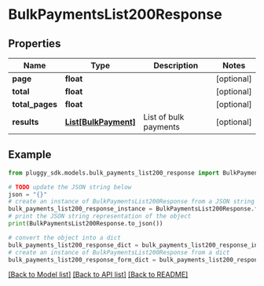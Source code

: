 # BulkPaymentsList200Response


## Properties

Name | Type | Description | Notes
------------ | ------------- | ------------- | -------------
**page** | **float** |  | [optional] 
**total** | **float** |  | [optional] 
**total_pages** | **float** |  | [optional] 
**results** | [**List[BulkPayment]**](BulkPayment.md) | List of bulk payments | [optional] 

## Example

```python
from pluggy_sdk.models.bulk_payments_list200_response import BulkPaymentsList200Response

# TODO update the JSON string below
json = "{}"
# create an instance of BulkPaymentsList200Response from a JSON string
bulk_payments_list200_response_instance = BulkPaymentsList200Response.from_json(json)
# print the JSON string representation of the object
print(BulkPaymentsList200Response.to_json())

# convert the object into a dict
bulk_payments_list200_response_dict = bulk_payments_list200_response_instance.to_dict()
# create an instance of BulkPaymentsList200Response from a dict
bulk_payments_list200_response_form_dict = bulk_payments_list200_response.from_dict(bulk_payments_list200_response_dict)
```
[[Back to Model list]](../README.md#documentation-for-models) [[Back to API list]](../README.md#documentation-for-api-endpoints) [[Back to README]](../README.md)


